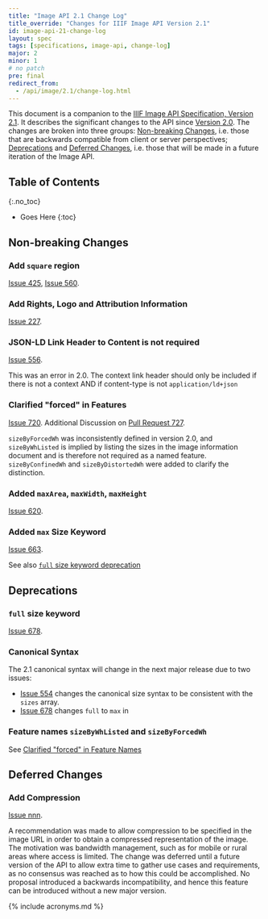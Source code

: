 ```yaml
---
title: "Image API 2.1 Change Log"
title_override: "Changes for IIIF Image API Version 2.1"
id: image-api-21-change-log
layout: spec
tags: [specifications, image-api, change-log]
major: 2
minor: 1
# no patch
pre: final
redirect_from:
  - /api/image/2.1/change-log.html
---
```


This document is a companion to the [IIIF Image API Specification, Version 2.1][api-21]. It describes the significant changes to the API since [Version 2.0][api-20]. The changes are broken into three groups: [Non-breaking Changes][non-breaking-changes], i.e. those that are backwards compatible from client or server perspectives; [Deprecations][deprecations] and [Deferred Changes][deferred-changes], i.e. those that will be made in a future iteration of the Image API.

## Table of Contents
{:.no_toc}

* Goes Here
{:toc}

## Non-breaking Changes

### Add `square` region

[Issue 425](https://github.com/IIIF/iiif.io/issues/425), [Issue 560](https://github.com/IIIF/iiif.io/issues/560).

### Add Rights, Logo and Attribution Information

[Issue 227](https://github.com/IIIF/iiif.io/issues/227).

### JSON-LD Link Header to Content is not required

[Issue 556](https://github.com/IIIF/iiif.io/issues/556).

This was an error in 2.0. The context link header should only be included if there is not a context AND if content-type is not `application/ld+json`

### Clarified "forced" in Features

[Issue 720](https://github.com/IIIF/iiif.io/issues/720). Additional Discussion on [Pull Request 727](https://github.com/IIIF/iiif.io/pull/727).

`sizeByForcedWh` was inconsistently defined in version 2.0, and `sizeByWhListed` is implied by listing the sizes in the image information document and is therefore not required as a named feature. `sizeByConfinedWh` and `sizeByDistortedWh` were added to clarify the distinction.

### Added `maxArea`, `maxWidth`, `maxHeight`

[Issue 620](https://github.com/IIIF/iiif.io/issues/620).

### Added `max` Size Keyword

[Issue 663](https://github.com/IIIF/iiif.io/issues/663).

See also [`full` size keyword deprecation][full-size-keyword]

## Deprecations

### `full` size keyword

[Issue 678](https://github.com/IIIF/iiif.io/issues/678).

### Canonical Syntax

The 2.1 canonical syntax will change in the next major release due to two issues:

 * [Issue 554](https://github.com/IIIF/iiif.io/issues/544) changes the canonical size syntax to be consistent with the `sizes` array.
 * [Issue 678](https://github.com/IIIF/iiif.io/issues/678) changes `full` to `max` in

### Feature names `sizeByWhListed` and `sizeByForcedWh`

See [Clarified "forced" in Feature Names][clarified-forced-in-feature-names]

## Deferred Changes

### Add Compression

[Issue nnn]().

A recommendation was made to allow compression to be specified in the image URL in order to obtain a compressed representation of the image.  The motivation was bandwidth management, such as for mobile or rural areas where access is limited.  The change was deferred until a future version of the API to allow extra time to gather use cases and requirements, as no consensus was reached as to how this could be accomplished. No proposal introduced a backwards incompatibility, and hence this feature can be introduced without a new major version.

[api-21]: /api/image/2.1/ "Image API 2.1"
[api-compliance]: /api/image/2.0/#compliance-levels "Image API 6. Compliance Levels"
[api-20]: /api/image/2.0/ "Image API 2.0"
[non-breaking-changes]: #non-breaking-changes "Image API 2.0 Non-reaking Changes"
[deferred-changes]: #deferred-changes "Deferred Changes"
[deprecations]: #deprecations "Deprecations"
[clarified-forced-in-feature-names]: #clarified-forced-in-feature-names "Clarified 'forced' in Feature Names"
[full-size-keyword]: #full-size-keyword "`full` Size Keyword Deprecation"

{% include acronyms.md %}
